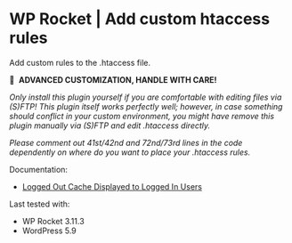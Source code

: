 # WP Rocket | Add custom htaccess rules

Add custom rules to the .htaccess file.

🚧&#160;&#160;**ADVANCED CUSTOMIZATION, HANDLE WITH CARE!**

_Only install this plugin yourself if you are comfortable with editing files via (S)FTP! This plugin itself works perfectly well; however, in case something should conflict in your custom environment, you might have remove this plugin manually via (S)FTP and edit .htaccess directly._

_Please comment out 41st/42nd and 72nd/73rd lines in the code dependently on where do you want to place your .htaccess rules._

Documentation:
*  <a href="https://docs.wp-rocket.me/article/1696-logged-out-cache-displayed-to-logged-in-users">Logged Out Cache Displayed to Logged In Users</a>

Last tested with:
* WP Rocket 3.11.3
* WordPress 5.9
